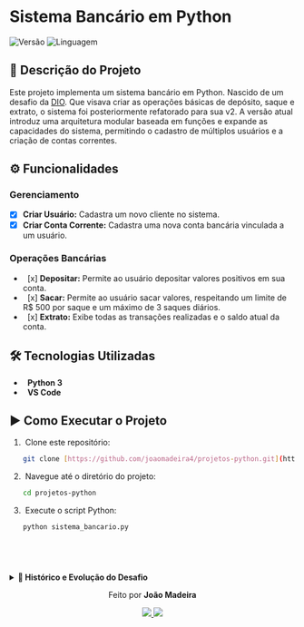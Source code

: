 # Sistema Bancário em Python

![Versão](https://img.shields.io/badge/vers%C3%A3o-2.0-blueviolet)
![Linguagem](https://img.shields.io/badge/linguagem-Python-blue)

## 📄 Descrição do Projeto

Este projeto implementa um sistema bancário em Python. Nascido de um desafio da [DIO](https://www.dio.me/). Que visava criar as operações básicas de depósito, saque e extrato, o sistema foi posteriormente refatorado para sua v2. A versão atual introduz uma arquitetura modular baseada em funções e expande as capacidades do sistema, permitindo o cadastro de múltiplos usuários e a criação de contas correntes.

## ⚙️ Funcionalidades

### Gerenciamento
-   [x] **Criar Usuário:** Cadastra um novo cliente no sistema.
-   [x] **Criar Conta Corrente:** Cadastra uma nova conta bancária vinculada a um usuário.

### Operações Bancárias
-   [x] **Depositar:** Permite ao usuário depositar valores positivos em sua conta.
-   [x] **Sacar:** Permite ao usuário sacar valores, respeitando um limite de R$ 500 por saque e um máximo de 3 saques diários.
-   [x] **Extrato:** Exibe todas as transações realizadas e o saldo atual da conta.

## 🛠️ Tecnologias Utilizadas
-   **Python 3**
-   **VS Code**
## ▶️ Como Executar o Projeto

1.  Clone este repositório:
    ```bash
    git clone [https://github.com/joaomadeira4/projetos-python.git](https://github.com/joaomadeira4/projetos-python.git)
    ```
2.  Navegue até o diretório do projeto:
    ```bash
    cd projetos-python
    ```
3.  Execute o script Python:
    ```bash
    python sistema_bancario.py
    ```
 
---

<details> <b> <summary>📜 Histórico e Evolução do Desafio</b></summary>
  <p>  

  ### Detalhamento da v1:
  
  -   **Operação de Depósito:** Deve ser possível depositar valores positivos para a conta bancária. A v1 do projeto trabalha apenas com 1 usuário, dessa forma, não precisamos nos preocupar em identificar qual é o número da agência e conta bancária. Todos os depósitos devem ser armazenados em uma variável e exibidos na operação de extrato.

  
  -   **Operação de Saque:** O sistema deve permitir realizar `3 saques diários com limite máximo de R$ 500,00 por saque`. Caso o usuário não tenha saldo em conta, o sistema deve exibir uma mensagem informando que não será possível sacar o dinheiro por falta de saldo. Todos os saques devem ser armazenados em uma variável e exibidos na operação de extrato.

  
  -   **Operação de Extrato:** Essa operação deve listar todos os depósitos e saques realizados na conta. No fim da listagem deve ser exibido o saldo atual da conta. Se o extrato estiver em branco, exibir a mensagem: `Não foram realizadas movimentações.` Os valores devem ser exibidos utilizando o formato `R$ xxx.xx`.

  ---

  ### Detalhamento da v2:

  Para a segunda versão, o desafio foi evoluir o código para um modelo mais robusto e escalável. As melhorias implementadas foram:

  -   **Modularização:** Separar as operações de saque, depósito e extrato em funções dedicadas, melhorando a organização e legibilidade do código.
  -   **Novas Funcionalidades:**
      -   **Criar Usuário:** Implementar uma função para cadastrar novos clientes no banco.
      -   **Criar Conta Corrente:** Desenvolver uma função para criar uma nova conta bancária, vinculando-a a um usuário já existente.
      -   **Consulta de Contas Correntes Cadastradas:** Listar todas as contas correntes cadastradas, exibindo para cada uma os detalhes de agência, número da conta e o nome do titular.</p>
</details>


<p align="center">Feito por <b>João Madeira</b></p>
<p align="center">
  <a href="https://github.com/joaomadeir4">
    <img src="https://img.shields.io/badge/GitHub-100000?style=for-the-badge&logo=github&logoColor=white" />
  </a>
  <a href="https://www.linkedin.com/in/joaomadeir4/">
    <img src="https://img.shields.io/badge/LinkedIn-0077B5?style=for-the-badge&logo=linkedin&logoColor=white" />
  </a>
</p>
